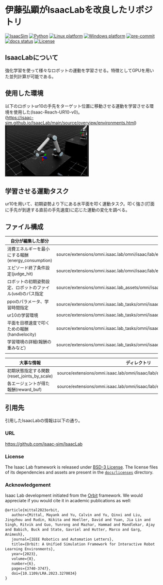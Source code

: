 
# 伊藤弘顕がIsaacLabを改良したリポジトリ

[![IsaacSim](https://img.shields.io/badge/IsaacSim-4.2.0-silver.svg)](https://docs.omniverse.nvidia.com/isaacsim/latest/overview.html)
[![Python](https://img.shields.io/badge/python-3.10-blue.svg)](https://docs.python.org/3/whatsnew/3.10.html)
[![Linux platform](https://img.shields.io/badge/platform-linux--64-orange.svg)](https://releases.ubuntu.com/20.04/)
[![Windows platform](https://img.shields.io/badge/platform-windows--64-orange.svg)](https://www.microsoft.com/en-us/)
[![pre-commit](https://img.shields.io/github/actions/workflow/status/isaac-sim/IsaacLab/pre-commit.yaml?logo=pre-commit&logoColor=white&label=pre-commit&color=brightgreen)](https://github.com/isaac-sim/IsaacLab/actions/workflows/pre-commit.yaml)
[![docs status](https://img.shields.io/github/actions/workflow/status/isaac-sim/IsaacLab/docs.yaml?label=docs&color=brightgreen)](https://github.com/isaac-sim/IsaacLab/actions/workflows/docs.yaml)
[![License](https://img.shields.io/badge/license-BSD--3-yellow.svg)](https://opensource.org/licenses/BSD-3-Clause)

## IsaacLabについて
強化学習を使って様々なロボットの運動を学習させる。特徴としてGPUを用いた並列計算が可能である。
## 使用した環境
以下のロボットur10の手先をターゲット位置に移動させる運動を学習させる環境を使用した(Isaac-Reach-UR10-v0)。  
(https://isaac-sim.github.io/IsaacLab/main/source/overview/environments.html) 
![alt text](ur10.png)
## 学習させる運動タスク
ur10を用いて、初期姿勢より下にある水平面を叩く運動タスク。叩く強さ(打面に手先が到達する直前の手先速度)に応じた運動の変化を調べる。
## ファイル構成
|自分が編集した部分|ディレクトリ|
|----|---------|
|消費エネルギーを最小にする報酬(energy_consumption) | source/extensions/omni.isaac.lab/omni/isaac/lab/envs/mdp/rewards.py |
|エピソード終了条件設定(judge_hit)|source/extensions/omni.isaac.lab/omni/isaac/lab/envs/mdp/terminations.py|
|ロボットの初期姿勢設定、ロボットのファイル(usd)のパス指定|source/extensions/omni.isaac.lab_assets/omni/isaac/lab_assets/universal_robots.py|
|ppoのパラメータ、学習時間指定|source/extensions/omni.isaac.lab_tasks/omni/isaac/lab_tasks/manager_based/manipulation/reach/config/ur_10/agents/skrl_ppo_cfg.yaml|
|ur10の学習環境|source/extensions/omni.isaac.lab_tasks/omni/isaac/lab_tasks/manager_based/manipulation/reach/config/ur_10/joint_pos_env_cfg.py|　
|平面を目標速度で叩くための報酬(handvelocity)|source/extensions/omni.isaac.lab_tasks/omni/isaac/lab_tasks/manager_based/manipulation/reach/mdp/rewards.py|
|学習環境の詳細(報酬の重みなど)|source/extensions/omni.isaac.lab_tasks/omni/isaac/lab_tasks/manager_based/manipulation/reach/reach_env_cfg.py|
||| 



|大事な情報|ディレクトリ|
|----|---------|
|初期状態指定する関数(reset_joints_by_scale) | source/extensions/omni.isaac.lab/omni/isaac/lab/envs/mdp/events.py |
|各エージェントが得た報酬(reward_buf)|source/extensions/omni.isaac.lab/omni/isaac/lab/envs/manager_based_rl_env.py|
## 引用先
引用したIsaacLabの情報は以下の通り。
### URL
https://github.com/isaac-sim/IsaacLab
### License

The Isaac Lab framework is released under [BSD-3 License](LICENSE). The license files of its dependencies and assets are present in the [`docs/licenses`](docs/licenses) directory.

### Acknowledgement

Isaac Lab development initiated from the [Orbit](https://isaac-orbit.github.io/) framework. We would appreciate if you would cite it in academic publications as well:

```
@article{mittal2023orbit,
   author={Mittal, Mayank and Yu, Calvin and Yu, Qinxi and Liu, Jingzhou and Rudin, Nikita and Hoeller, David and Yuan, Jia Lin and Singh, Ritvik and Guo, Yunrong and Mazhar, Hammad and Mandlekar, Ajay and Babich, Buck and State, Gavriel and Hutter, Marco and Garg, Animesh},
   journal={IEEE Robotics and Automation Letters},
   title={Orbit: A Unified Simulation Framework for Interactive Robot Learning Environments},
   year={2023},
   volume={8},
   number={6},
   pages={3740-3747},
   doi={10.1109/LRA.2023.3270034}
}
```
